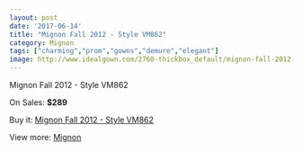 ```yaml
---
layout: post
date: '2017-06-14'
title: "Mignon Fall 2012 - Style VM862"
category: Mignon
tags: ["charming","prom","gowns","demure","elegant"]
image: http://www.idealgown.com/2760-thickbox_default/mignon-fall-2012-style-vm862.jpg
---
```

Mignon Fall 2012 - Style VM862

On Sales: **$289**
<a href="https://www.idealgown.com/en/mignon/1314-mignon-fall-2012-style-vm862.html"><amp-img layout="responsive" width="600" height="600" src="//www.idealgown.com/2760-thickbox_default/mignon-fall-2012-style-vm862.jpg" alt="Mignon Fall 2012 - Style VM862 0" /></a>

Buy it: [Mignon Fall 2012 - Style VM862](https://www.idealgown.com/en/mignon/1314-mignon-fall-2012-style-vm862.html "Mignon Fall 2012 - Style VM862")

View more: [Mignon](https://www.idealgown.com/en/17-mignon "Mignon")